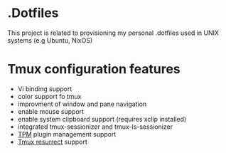 # .Dotfiles

This project is related to provisioning my personal .dotfiles used in UNIX systems (e.g Ubuntu, NixOS)

# Tmux configuration features

- Vi binding support
- color support fo tmux
- improvment of window and pane navigation
- enable mouse support
- enable system clipboard support (requires xclip installed)
- integrated tmux-sessionizer and tmux-ls-sessionizer
- [TPM](https://github.com/tmux-plugins/tpm) plugin management support
- [Tmux resurrect](https://github.com/tmux-plugins/tmux-resurrect) support
